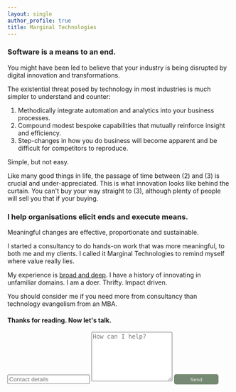 ```yaml
---
layout: single
author_profile: true
title: Marginal Technologies
---
```


### Software is a means to an end.

You might have been led to believe that your industry is being disrupted
by digital innovation and transformations.

The existential threat posed by technology in most industries is much 
simpler to understand and counter:

1. Methodically integrate automation and analytics into your business processes.
2. Compound modest bespoke capabilities that mutually reinforce insight and efficiency. 
3. Step-changes in how you do business will become apparent and be difficult for competitors to reproduce.

Simple, but not easy. 

Like many good things in life, the passage of time between (2) and (3) is crucial and 
under-appreciated. This is what innovation looks like behind the curtain. You can't buy 
your way straight to (3), although plenty of people will sell you that if your buying.

### I help organisations elicit ends and execute means.

Meaningful changes are effective, proportionate and sustainable. 

I started a consultancy to do hands-on work that was more meaningful, 
to both me and my clients. I called it Marginal Technologies to remind 
myself where value really lies.

My experience is [broad and deep](https://www.linkedin.com/in/christopher-mcewan-850a0a62). 
I have a history of innovating in unfamiliar domains. I am a doer. Thrifty. Impact driven.
 
You should consider me if you need more from consultancy than technology evangelism from an MBA. 

#### Thanks for reading. Now let's talk.

<form action="https://submit-form.com/j1CmLPsN" target="_self">
   <input type="text" name="email" placeholder="Contact details">
   <textarea name="message" placeholder="How can I help?" rows="7"></textarea>
   <button style="border-radius:5px;background-color:#768972;border:0px;font-size:smaller;padding:5px;color:#eeeeee;width:100px;" type="submit">Send</button>
</form>

